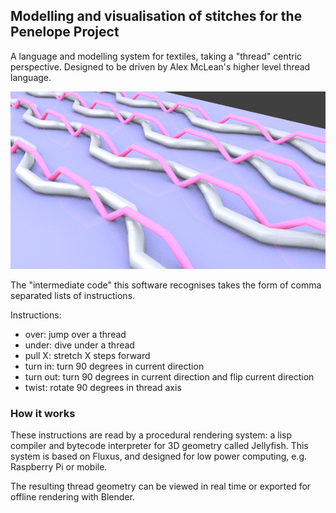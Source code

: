 ## Modelling and visualisation of stitches for the Penelope Project

A language and modelling system for textiles, taking a "thread" centric 
perspective. Designed to be driven by Alex McLean's higher level thread
language.

![](pic.jpg)

The "intermediate code" this software recognises takes the form of comma 
separated lists of instructions.

Instructions:

- over: jump over a thread
- under: dive under a thread
- pull X: stretch X steps forward
- turn in: turn 90 degrees in current direction
- turn out: turn 90 degrees in current direction and flip current direction
- twist: rotate 90 degrees in thread axis

### How it works

These instructions are read by a procedural rendering system: a lisp compiler 
and bytecode interpreter for 3D geometry called Jellyfish. This system is 
based on Fluxus, and designed for low power computing, e.g. Raspberry Pi or 
mobile.

The resulting thread geometry can be viewed in real time or exported for 
offline rendering with Blender.

